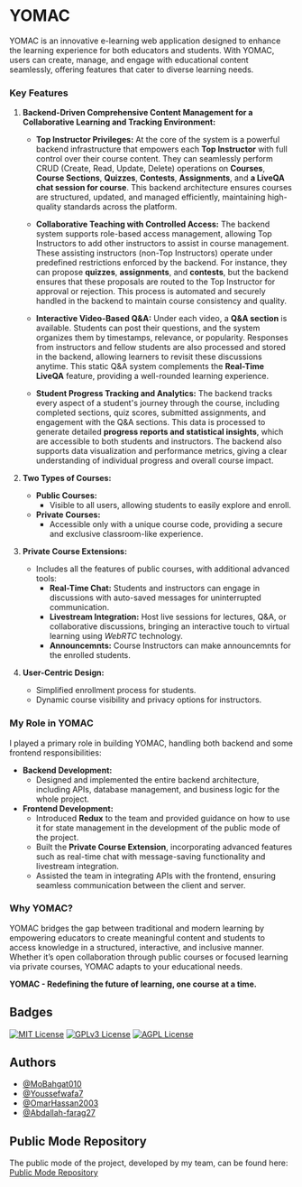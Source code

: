 # **YOMAC**  

YOMAC is an innovative e-learning web application designed to enhance the learning experience for both educators and students. With YOMAC, users can create, manage, and engage with educational content seamlessly, offering features that cater to diverse learning needs.  

### **Key Features**  

1. **Backend-Driven Comprehensive Content Management for a Collaborative Learning and Tracking Environment:**  

   - **Top Instructor Privileges:** At the core of the system is a powerful backend infrastructure that empowers each **Top Instructor** with full control over their course content. They can seamlessly perform CRUD (Create, Read, Update, Delete) operations on **Courses**, **Course Sections**, **Quizzes**, **Contests**, **Assignments**, and **a LiveQA chat session for course**. This backend architecture ensures courses are structured, updated, and managed efficiently, maintaining high-quality standards across the platform.  

   - **Collaborative Teaching with Controlled Access:** The backend system supports role-based access management, allowing Top Instructors to add other instructors to assist in course management. These assisting instructors (non-Top Instructors) operate under predefined restrictions enforced by the backend. For instance, they can propose **quizzes**, **assignments**, and **contests**, but the backend ensures that these proposals are routed to the Top Instructor for approval or rejection. This process is automated and securely handled in the backend to maintain course consistency and quality.  

   - **Interactive Video-Based Q&A:** Under each video, a **Q&A section** is available. Students can post their questions, and the system organizes them by timestamps, relevance, or popularity. Responses from instructors and fellow students are also processed and stored in the backend, allowing learners to revisit these discussions anytime. This static Q&A system complements the **Real-Time LiveQA** feature, providing a well-rounded learning experience.  

   - **Student Progress Tracking and Analytics:** The backend tracks every aspect of a student's journey through the course, including completed sections, quiz scores, submitted assignments, and engagement with the Q&A sections. This data is processed to generate detailed **progress reports and statistical insights**, which are accessible to both students and instructors. The backend also supports data visualization and performance metrics, giving a clear understanding of individual progress and overall course impact.

2. **Two Types of Courses:**  
   - **Public Courses:**  
     - Visible to all users, allowing students to easily explore and enroll.  
   - **Private Courses:**  
     - Accessible only with a unique course code, providing a secure and exclusive classroom-like experience.  

3. **Private Course Extensions:**  
   - Includes all the features of public courses, with additional advanced tools:  
     - **Real-Time Chat:** Students and instructors can engage in discussions with auto-saved messages for uninterrupted communication.  
     - **Livestream Integration:** Host live sessions for lectures, Q&A, or collaborative discussions, bringing an interactive touch to virtual learning using *WebRTC* technology.
     - **Announcemnts:** Course Instructors can make announcemnts for the enrolled students.

4. **User-Centric Design:**  
   - Simplified enrollment process for students.  
   - Dynamic course visibility and privacy options for instructors.  

### **My Role in YOMAC**  
I played a primary role in building YOMAC, handling both backend and some frontend responsibilities:  
- **Backend Development:**  
  - Designed and implemented the entire backend architecture, including APIs, database management, and business logic for the whole project.  
- **Frontend Development:**  
    - Introduced **Redux** to the team and provided guidance on how to use it for state management in the development of the public mode of the project.  
    - Built the **Private Course Extension**, incorporating advanced features such as real-time chat with message-saving functionality and livestream integration.  
    - Assisted the team in integrating APIs with the frontend, ensuring seamless communication between the client and server.  

### **Why YOMAC?**  
YOMAC bridges the gap between traditional and modern learning by empowering educators to create meaningful content and students to access knowledge in a structured, interactive, and inclusive manner. Whether it’s open collaboration through public courses or focused learning via private courses, YOMAC adapts to your educational needs.  

**YOMAC - Redefining the future of learning, one course at a time.**  


## Badges

[![MIT License](https://img.shields.io/badge/License-MIT-green.svg)](https://choosealicense.com/licenses/mit/)
[![GPLv3 License](https://img.shields.io/badge/License-GPL%20v3-yellow.svg)](https://opensource.org/licenses/)
[![AGPL License](https://img.shields.io/badge/license-AGPL-blue.svg)](http://www.gnu.org/licenses/agpl-3.0)


## Authors

- [@MoBahgat010](https://github.com/MoBahgat010)
- [@Youssefwafa7](https://github.com/Youssefwafa7)
- [@OmarHassan2003](https://github.com/OmarHassan2003)
- [@Abdallah-farag27](https://github.com/Abdallah-farag27)

## Public Mode Repository

The public mode of the project, developed by my team, can be found here:  
[Public Mode Repository](https://github.com/OmarHassan2003/YOMAC)
